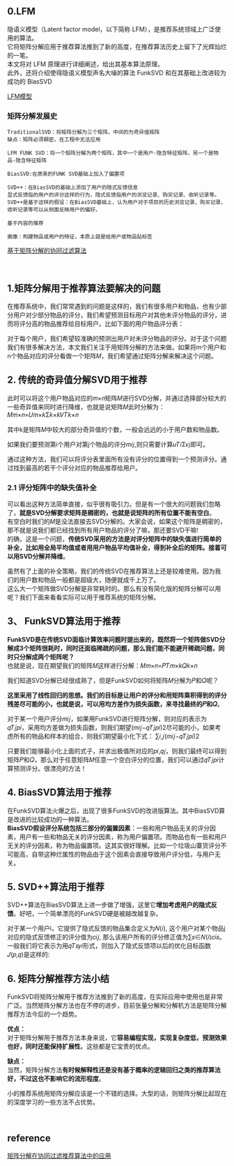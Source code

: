 ## 0.LFM
隐语义模型（Latent factor model，以下简称 LFM），是推荐系统领域上广泛使用的算法。  
它将矩阵分解应用于推荐算法推到了新的高度，在推荐算法历史上留下了光辉灿烂的一笔。   
本文将对 LFM 原理进行详细阐述，给出其基本算法原理。  
此外，还将介绍使得隐语义模型声名大噪的算法 FunkSVD 和在其基础上改进较为成功的 BiasSVD

[LFM模型](https://flashgene.com/archives/79222.html)
### 矩阵分解发展史
```
TraditionalSVD：将矩阵分解为三个矩阵，中间的为奇异值矩阵
缺点：矩阵必须稠密，在工程中无法应用

LFM FUNK SVD：将一个矩阵分解为两个矩阵，其中一个是用户-隐含特征矩阵，另一个是物品-隐含特征矩阵

BiasSVD:在原来的FUNK SVD基础上加入了偏置项

SVD++：在BiasSVD的基础上添加了用户的隐式反馈信息
显式反馈指的用户的评分这样的行为，隐式反馈指用户的浏览记录、购买记录、收听记录等。
SVD++是基于这样的假设：在BiasSVD基础上，认为用户对于项目的历史浏览记录、购买记录、收听记录等可以从侧面反映用户的偏好。

基于内容的推荐

画像：构建物品或用户的特征，本质上就是给用户或物品贴标签
```
[基于矩阵分解的协同过滤算法](https://www.codenong.com/cs106750188/)

&nbsp;
## 1.矩阵分解用于推荐算法要解决的问题
在推荐系统中，我们常常遇到的问题是这样的，我们有很多用户和物品，也有少部分用户对少部分物品的评分，我们希望预测目标用户对其他未评分物品的评分，进而将评分高的物品推荐给目标用户。比如下面的用户物品评分表：

对于每个用户，我们希望较准确的预测出用户对未评分物品的评分。对于这个问题我们有很多解决方法，本文我们关注于用矩阵分解的方法来做。如果将m个用户和n个物品对应的评分看做一个矩阵𝑀，我们希望通过矩阵分解来解决这个问题。
## 2. 传统的奇异值分解SVD用于推荐
此时可以将这个用户物品对应的𝑚×𝑛矩阵𝑀进行SVD分解，并通过选择部分较大的一些奇异值来同时进行降维，也就是说矩阵𝑀此时分解为：𝑀𝑚×𝑛=𝑈𝑚×𝑘Σ𝑘×𝑘𝑉𝑇𝑘×𝑛

其中k是矩阵𝑀中较大的部分奇异值的个数，一般会远远的小于用户数和物品数。

如果我们要预测第i个用户对第j个物品的评分𝑚𝑖𝑗,则只需要计算𝑢𝑇𝑖Σ𝑣𝑗即可。

通过这种方法，我们可以将评分表里面所有没有评分的位置得到一个预测评分。通过找到最高的若干个评分对应的物品推荐给用户。
### 2.1 评分矩阵中的缺失值补全
可以看出这种方法简单直接，似乎很有吸引力。但是有一个很大的问题我们忽略了，**就是SVD分解要求矩阵是稠密的，也就是说矩阵的所有位置不能有空白**。    
有空白时我们的𝑀是没法直接去SVD分解的。大家会说，如果这个矩阵是稠密的，那不就是说我们都已经找到所有用户物品的评分了嘛，那还要SVD干嘛!   
的确，这是一个问题，**传统SVD采用的方法是对评分矩阵中的缺失值进行简单的补全，比如用全局平均值或者用用户物品平均值补全，得到补全后的矩阵。接着可以用SVD分解并降维**。

虽然有了上面的补全策略，我们的传统SVD在推荐算法上还是较难使用。因为我们的用户数和物品一般都是超级大，随便就成千上万了。  
这么大一个矩阵做SVD分解是非常耗时的。那么有没有简化版的矩阵分解可以用呢？我们下面来看看实际可以用于推荐系统的矩阵分解。
## 3、 FunkSVD算法用于推荐
**FunkSVD是在传统SVD面临计算效率问题时提出来的，既然将一个矩阵做SVD分解成3个矩阵很耗时，同时还面临稀疏的问题，那么我们能不能避开稀疏问题，同时只分解成两个矩阵呢？**    
也就是说，现在期望我们的矩阵𝑀这样进行分解：𝑀𝑚×𝑛=𝑃𝑇𝑚×𝑘𝑄𝑘×𝑛   

我们知道SVD分解已经很成熟了，但是FunkSVD如何将矩阵𝑀分解为𝑃和𝑄呢？

**这里采用了线性回归的思想。我们的目标是让用户的评分和用矩阵乘积得到的评分残差尽可能的小，也就是说，可以用均方差作为损失函数，来寻找最终的𝑃和𝑄**。

对于某一个用户评分𝑚𝑖𝑗，如果用FunkSVD进行矩阵分解，则对应的表示为𝑞𝑇𝑗𝑝𝑖，采用均方差做为损失函数，则我们期望(𝑚𝑖𝑗−𝑞𝑇𝑗𝑝𝑖)2尽可能的小，如果考虑所有的物品和样本的组合，则我们期望最小化下式：
∑𝑖,𝑗(𝑚𝑖𝑗−𝑞𝑇𝑗𝑝𝑖)2

只要我们能够最小化上面的式子，并求出极值所对应的𝑝𝑖,𝑞𝑗，则我们最终可以得到矩阵𝑃和𝑄，那么对于任意矩阵𝑀任意一个空白评分的位置，我们可以通过𝑞𝑇𝑗𝑝𝑖计算预测评分。很漂亮的方法！

## 4. BiasSVD算法用于推荐
在FunkSVD算法火爆之后，出现了很多FunkSVD的改进版算法。其中BiasSVD算是改进的比较成功的一种算法。  
**BiasSVD假设评分系统包括三部分的偏置因素**：一些和用户物品无关的评分因素，用户有一些和物品无关的评分因素，称为用户偏置项。而物品也有一些和用户无关的评分因素，称为物品偏置项。这其实很好理解。比如一个垃圾山寨货评分不可能高，自带这种烂属性的物品由于这个因素会直接导致用户评分低，与用户无关。

## 5. SVD++算法用于推荐
SVD++算法在BiasSVD算法上进一步做了增强，这里它**增加考虑用户的隐式反馈**。好吧，一个简单漂亮的FunkSVD硬是被越改越复杂。

对于某一个用户i，它提供了隐式反馈的物品集合定义为𝑁(𝑖), 这个用户对某个物品j对应的隐式反馈修正的评分值为𝑐𝑖𝑗, 那么该用户所有的评分修正值为∑𝑠∈𝑁(𝑖)𝑐𝑖𝑠。  
一般我们将它表示为用𝑞𝑇𝑠𝑦𝑖形式，则加入了隐式反馈项以后的优化目标函数𝐽(𝑝,𝑞)是这样的:
## 6. 矩阵分解推荐方法小结
FunkSVD将矩阵分解用于推荐方法推到了新的高度，在实际应用中使用也是非常广泛。当然矩阵分解方法也在不停的进步，目前张量分解和分解机方法是矩阵分解推荐方法今后的一个趋势。

**优点：**  
对于矩阵分解用于推荐方法本身来说，它**容易编程实现，实现复杂度低，预测效果也好，同时还能保持扩展性**。这些都是它宝贵的优点。

**缺点：**   
当然，矩阵分解方法**有时候解释性还是没有基于概率的逻辑回归之类的推荐算法好，不过这也不影响它的流形程度**。  

小的推荐系统用矩阵分解应该是一个不错的选择。大型的话，则矩阵分解比起现在的深度学习的一些方法不占优势。

 

&nbsp;
## reference
[矩阵分解在协同过滤推荐算法中的应用](https://www.cnblogs.com/pinard/p/6351319.html)
